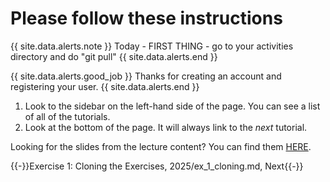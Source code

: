 # Please follow these instructions


{{ site.data.alerts.note }}
Today - FIRST THING - go to your activities directory and do "git pull"
{{ site.data.alerts.end }}

{{ site.data.alerts.good_job }}
Thanks for creating an account and registering your user.
{{ site.data.alerts.end }}

1. Look to the sidebar on the left-hand side of the page. You can see a list of all of the tutorials.
2. Look at the bottom of the page. It will always link to the *next* tutorial.

Looking for the slides from the lecture content? You can find them [HERE](https://drive.google.com/file/d/1xN-hKcO_3fxsRq1eVrVbWX-4r4rsxufk/view?usp=drive_link).


{{-}}Exercise 1: Cloning the Exercises, 2025/ex_1_cloning.md, Next{{-}}
